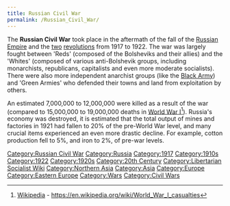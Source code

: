 ```yaml
---
title: Russian Civil War
permalink: /Russian_Civil_War/
---
```


The **Russian Civil War** took place in the aftermath of the fall of the
[Russian Empire](Russian_Empire.md "wikilink") and the
[two](February_Revolution_(Russia).md "wikilink")
[revolutions](October_Revolution_(Russia).md "wikilink") from 1917 to 1922.
The war was largely fought between 'Reds' (composed of the Bolsheviks
and their allies) and the 'Whites' (composed of various anti-Bolshevik
groups, including monarchists, republicans, capitalists and even more
moderate socialists). There were also more independent anarchist groups
(like the [Black Army](Black_Army_(Ukraine).md "wikilink")) and 'Green
Armies' who defended their towns and land from exploitation by others.

An estimated 7,000,000 to 12,000,000 were killed as a result of the war
(compared to 15,000,000 to 19,000,000 deaths in [World War
I](World_War_I.md "wikilink")[^1]). Russia's economy was destroyed, it is
estimated that the total output of mines and factories in 1921 had
fallen to 20% of the pre-World War level, and many crucial items
experienced an even more drastic decline. For example, cotton production
fell to 5%, and iron to 2%, of pre-war levels.

[Category:Russian Civil War](Category:Russian_Civil_War.md "wikilink")
[Category:Russia](Category:Russia.md "wikilink")
[Category:1917](Category:1917.md "wikilink")
[Category:1910s](Category:1910s.md "wikilink")
[Category:1922](Category:1922.md "wikilink")
[Category:1920s](Category:1920s.md "wikilink") [Category:20th
Century](Category:20th_Century.md "wikilink") [Category:Libertarian
Socialist Wiki](Category:Libertarian_Socialist_Wiki.md "wikilink")
[Category:Northern Asia](Category:Northern_Asia.md "wikilink")
[Category:Asia](Category:Asia.md "wikilink")
[Category:Europe](Category:Europe.md "wikilink") [Category:Eastern
Europe](Category:Eastern_Europe.md "wikilink")
[Category:Wars](Category:Wars.md "wikilink") [Category:Civil
Wars](Category:Civil_Wars.md "wikilink")

[^1]: [Wikipedia](Wikipedia.md "wikilink") -
    <https://en.wikipedia.org/wiki/World_War_I_casualties>